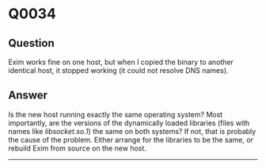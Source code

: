 Q0034
=====

Question
--------

Exim works fine on one host, but when I copied the binary to another
identical host, it stopped working (it could not resolve DNS names).

Answer
------

Is the new host running exactly the same operating system? Most
importantly, are the versions of the dynamically loaded libraries (files
with names like *libsocket.so.1*) the same on both systems? If not, that
is probably the cause of the problem. Either arrange for the libraries
to be the same, or rebuild Exim from source on the new host.

* * * * *
